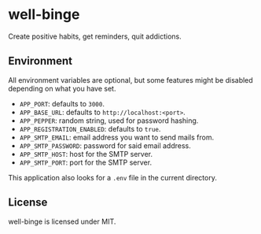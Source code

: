 # well-binge

Create positive habits, get reminders, quit addictions.


## Environment

All environment variables are optional, but some features might be disabled depending on what you have set.

* `APP_PORT`: defaults to `3000`.
* `APP_BASE_URL`: defaults to `http://localhost:<port>`.
* `APP_PEPPER`: random string, used for password hashing.
* `APP_REGISTRATION_ENABLED`: defaults to `true`.
* `APP_SMTP_EMAIL`: email address you want to send mails from.
* `APP_SMTP_PASSWORD`: password for said email address.
* `APP_SMTP_HOST`: host for the SMTP server.
* `APP_SMTP_PORT`: port for the SMTP server.

This application also looks for a `.env` file in the current directory.


## License

well-binge is licensed under MIT.
